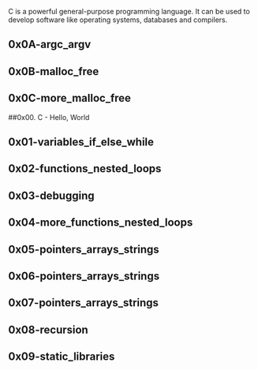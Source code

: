C is a powerful general-purpose programming language. It can be used to develop software like operating systems, databases and compilers.
## 0x0A-argc_argv
## 0x0B-malloc_free
## 0x0C-more_malloc_free
##0x00. C - Hello, World
## 0x01-variables_if_else_while
## 0x02-functions_nested_loops
## 0x03-debugging
## 0x04-more_functions_nested_loops
## 0x05-pointers_arrays_strings
## 0x06-pointers_arrays_strings
## 0x07-pointers_arrays_strings
## 0x08-recursion
## 0x09-static_libraries